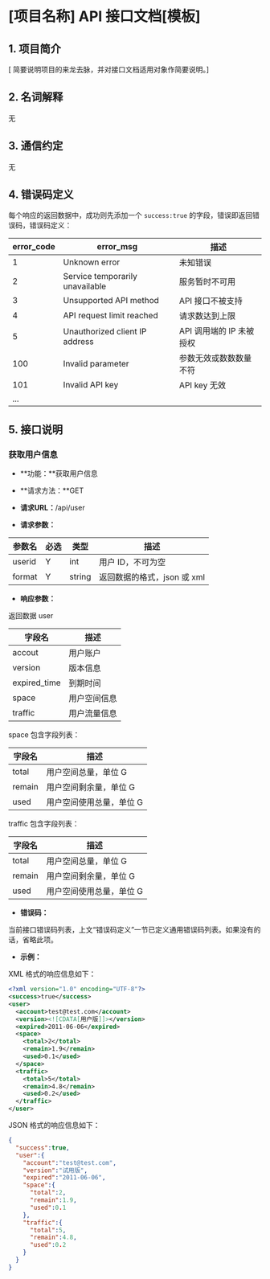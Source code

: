 # [项目名称] API 接口文档[模板]

## 1. 项目简介

[ 简要说明项目的来龙去脉，并对接口文档适用对象作简要说明。]

## 2. 名词解释

无

## 3. 通信约定

无

## 4. 错误码定义

每个响应的返回数据中，成功则先添加一个 `success:true` 的字段，错误即返回错误码，错误码定义：

| error_code | error_msg                       | 描述                     |
|------------|---------------------------------|--------------------------|
|          1 | Unknown error                   | 未知错误                 |
|          2 | Service temporarily unavailable | 服务暂时不可用           |
|          3 | Unsupported API method          | API 接口不被支持         |
|          4 | API request limit reached       | 请求数达到上限           |
|          5 | Unauthorized client IP address  | API 调用端的 IP 未被授权 |
|        100 | Invalid parameter               | 参数无效或数数数量不符   |
|        101 | Invalid API key                 | API key 无效             |
|        ... |                                 |                          |

## 5. 接口说明

### 获取用户信息

* **功能：**获取用户信息

* **请求方法：**GET

* **请求URL：**/api/user

* **请求参数：**

| 参数名 | 必选 | 类型   | 描述                        |
|--------|------|--------|-----------------------------|
| userid | Y    | int    | 用户 ID，不可为空           |
| format | Y    | string | 返回数据的格式，json 或 xml |

* **响应参数：**

返回数据 user
  
| 字段名       | 描述         |
|--------------|--------------|
| accout       | 用户账户     |
| version      | 版本信息     |
| expired_time | 到期时间     |
| space        | 用户空间信息 |
| traffic      | 用户流量信息 |

space 包含字段列表：

| 字段名 | 描述                     |
|--------|--------------------------|
| total  | 用户空间总量，单位 G     |
| remain | 用户空间剩余量，单位 G   |
| used   | 用户空间使用总量，单位 G |

traffic 包含字段列表：

| 字段名 | 描述                     |
|--------|--------------------------|
| total  | 用户空间总量，单位 G     |
| remain | 用户空间剩余量，单位 G   |
| used   | 用户空间使用总量，单位 G |
  
* **错误码：**

当前接口错误码列表，上文“错误码定义”一节已定义通用错误码列表。如果没有的话，省略此项。

* **示例：**

XML 格式的响应信息如下：

```xml
<?xml version="1.0" encoding="UTF-8"?>
<success>true</success>
<user>
  <account>test@test.com</account>
  <version><![CDATA[用户版]]></version>
  <expired>2011-06-06</expired>
  <space>
    <total>2</total>
    <remain>1.9</remain>
    <used>0.1</used>
  </space>
  <traffic>
    <total>5</total>
    <remain>4.8</remain>
    <used>0.2</used>
  </traffic>
</user>
```
JSON 格式的响应信息如下：

```json
{
  "success":true,
  "user":{
    "account":"test@test.com",
    "version":"试用版",
    "expired":"2011-06-06",
    "space":{
      "total":2,
      "remain":1.9,
      "used":0.1
    },
    "traffic":{
      "total":5,
      "remain":4.8,
      "used":0.2
    }
  }
}
```

